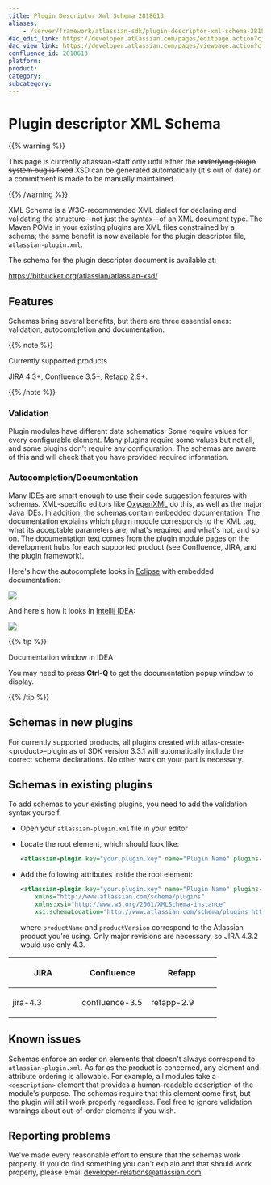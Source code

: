 ```yaml
---
title: Plugin Descriptor Xml Schema 2818613
aliases:
    - /server/framework/atlassian-sdk/plugin-descriptor-xml-schema-2818613.html
dac_edit_link: https://developer.atlassian.com/pages/editpage.action?cjm=wozere&pageId=2818613
dac_view_link: https://developer.atlassian.com/pages/viewpage.action?cjm=wozere&pageId=2818613
confluence_id: 2818613
platform:
product:
category:
subcategory:
---
```

# Plugin descriptor XML Schema

{{% warning %}}

This page is currently atlassian-staff only until either the ~~underlying plugin system bug is fixed~~ XSD can be generated automatically (it's out of date) or a commitment is made to be manually maintained.

{{% /warning %}}

XML Schema is a W3C-recommended XML dialect for declaring and validating the structure--not just the syntax--of an XML document type. The Maven POMs in your existing plugins are XML files constrained by a schema; the same benefit is now available for the plugin descriptor file, `atlassian-plugin.xml`.

The schema for the plugin descriptor document is available at: <a href="https://bitbucket.org/atlassian/atlassian-xsd/" class="external-link"></a>

<a href="https://bitbucket.org/atlassian/atlassian-xsd/" class="uri external-link">https://bitbucket.org/atlassian/atlassian-xsd/</a>

## Features

Schemas bring several benefits, but there are three essential ones: validation, autocompletion and documentation.

{{% note %}}

Currently supported products

JIRA 4.3+, Confluence 3.5+, Refapp 2.9+.

{{% /note %}}

### Validation

Plugin modules have different data schematics. Some require values for every configurable element. Many plugins require some values but not all, and some plugins don't require any configuration. The schemas are aware of this and will check that you have provided required information.

### Autocompletion/Documentation

Many IDEs are smart enough to use their code suggestion features with schemas. XML-specific editors like <a href="http://www.oxygenxml.com" class="external-link">OxygenXML</a> do this, as well as the major Java IDEs. In addition, the schemas contain embedded documentation. The documentation explains which plugin module corresponds to the XML tag, what its acceptable parameters are, what's required and what's not, and so on. The documentation text comes from the plugin module pages on the development hubs for each supported product (see Confluence, JIRA, and the plugin framework).

Here's how the autocomplete looks in <a href="http://eclipse.org" class="external-link">Eclipse</a> with embedded documentation:

![](/server/framework/atlassian-sdk/images/eclipse-autocomplete.png)

And here's how it looks in <a href="http://jetbrains.com/intellij" class="external-link">Intellij IDEA</a>:

![](/server/framework/atlassian-sdk/images/idea-autocomplete.png)

{{% tip %}}

Documentation window in IDEA

You may need to press **Ctrl-Q** to get the documentation popup window to display.

{{% /tip %}}

## Schemas in new plugins

For currently supported products, all plugins created with atlas-create-&lt;product&gt;-plugin as of SDK version 3.3.1 will automatically include the correct schema declarations. No other work on your part is necessary.

## Schemas in existing plugins

To add schemas to your existing plugins, you need to add the validation syntax yourself.

-   Open your `atlassian-plugin.xml` file in your editor
-   Locate the root element, which should look like:

    ``` xml
    <atlassian-plugin key="your.plugin.key" name="Plugin Name" plugins-version="2">
    ```

-   Add the following attributes inside the root element:

    ``` xml
    <atlassian-plugin key="your.plugin.key" name="Plugin Name" plugins-version="2"
        xmlns="http://www.atlassian.com/schema/plugins"
        xmlns:xsi="http://www.w3.org/2001/XMLSchema-instance"
        xsi:schemaLocation="http://www.atlassian.com/schema/plugins http://schema.atlassian.com/productName/productName-productVersion.xsd">
    ```

    where `productName` and `productVersion` correspond to the Atlassian product you're using. Only major revisions are necessary, so JIRA 4.3.2 would use only 4.3.

<table>
<colgroup>
<col style="width: 33%" />
<col style="width: 33%" />
<col style="width: 33%" />
</colgroup>
<thead>
<tr class="header">
<th><p>JIRA</p></th>
<th><p>Confluence</p></th>
<th><p>Refapp</p></th>
</tr>
</thead>
<tbody>
<tr class="odd">
<td><p>jira-4.3</p></td>
<td><p>confluence-3.5</p></td>
<td><p>refapp-2.9</p></td>
</tr>
</tbody>
</table>

## Known issues

Schemas enforce an order on elements that doesn't always correspond to `atlassian-plugin.xml`. As far as the product is concerned, any element and attribute ordering is allowable. For example, all modules take a `<description>` element that provides a human-readable description of the module's purpose. The schemas require that this element come first, but the plugin will still work properly regardless. Feel free to ignore validation warnings about out-of-order elements if you wish.

## Reporting problems

We've made every reasonable effort to ensure that the schemas work properly. If you do find something you can't explain and that should work properly, please email developer-relations@atlassian.com.

























